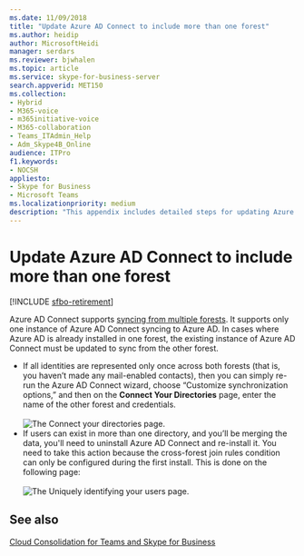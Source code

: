 ```yaml
---
ms.date: 11/09/2018
title: "Update Azure AD Connect to include more than one forest"
ms.author: heidip
author: MicrosoftHeidi
manager: serdars
ms.reviewer: bjwhalen
ms.topic: article
ms.service: skype-for-business-server
search.appverid: MET150
ms.collection: 
- Hybrid 
- M365-voice
- m365initiative-voice
- M365-collaboration
- Teams_ITAdmin_Help
- Adm_Skype4B_Online
audience: ITPro
f1.keywords:
- NOCSH
appliesto:
- Skype for Business 
- Microsoft Teams
ms.localizationpriority: medium
description: "This appendix includes detailed steps for updating Azure AD Connect to include more than one forest as part of cloud consolidation for Teams and Skype for Business."
---
```


# Update Azure AD Connect to include more than one forest

[!INCLUDE [sfbo-retirement](../../Hub/includes/sfbo-retirement.md)]

Azure AD Connect supports [syncing from multiple forests](/azure/active-directory/connect/active-directory-aadconnect-topologies). It supports only one instance of Azure AD Connect syncing to Azure AD. In cases where Azure AD is already installed in one forest, the existing instance of Azure AD Connect must be updated to sync from the other forest.

 - If all identities are represented only once across both forests (that is, you haven’t made any mail-enabled contacts), then you can simply re-run the Azure AD Connect wizard, choose “Customize synchronization options,” and then on the **Connect Your Directories** page, enter the name of the other forest and credentials.<br><br>
 ![The Connect your directories page.](../media/cloud-consolidation-connect-your-directories.png)
 - If users can exist in more than one directory, and you’ll be merging the data, you'll need to uninstall Azure AD Connect and re-install it. You need to take this action because the cross-forest join rules condition can only be configured during the first install. This is done on the following page:<br><br>
 ![The Uniquely identifying your users page.](../media/cloud-consolidation-uniquely-identifying-your-users.png)


## See also

[Cloud Consolidation for Teams and Skype for Business](cloud-consolidation.md)

